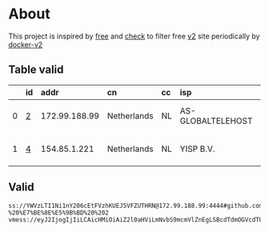 
# About

This project is inspired by [free](https://github.com/freefq/free) and [check](https://github.com/yeahwu/check) to filter free [v2](https://github.com/v2fly/v2ray-core) site periodically by [docker-v2](https://hub.docker.com/r/v2ray/official)

    

## Table valid
|    | id                 | addr          | cn          | cc   | isp               | ip            | chatgpt          |
|---:|:-------------------|:--------------|:------------|:-----|:------------------|:--------------|:-----------------|
|  0 | [2](config/2.json) | 172.99.188.99 | Netherlands | NL   | AS-GLOBALTELEHOST | 172.99.188.99 | Yes (Region: NL) |
|  1 | [4](config/4.json) | 154.85.1.221  | Netherlands | NL   | YISP B.V.         | 154.84.1.145  | Yes (Region: NL) |

## Valid
```
ss://YWVzLTI1Ni1nY206cEtFVzhKUEJ5VFZUTHRN@172.99.188.99:4444#github.com/freefq%20-%20%E7%BE%8E%E5%9B%BD%20%202
vmess://eyJ2IjogIjIiLCAicHMiOiAiZ2l0aHViLmNvbS9mcmVlZnEgLSBcdTdmOGVcdTU2ZmRDbG91ZGlubm92YXRpb25cdTY1NzBcdTYzNmVcdTRlMmRcdTVmYzMgNCIsICJhZGQiOiAiMTU0Ljg1LjEuMjIxIiwgInBvcnQiOiAiNDkxMjEiLCAiaWQiOiAiNmU3OWVlYTQtNWY3Mi00NjgzLWFkMGUtNTMzOWYwMTM0MjFiIiwgImFpZCI6ICI2NCIsICJzY3kiOiAiYXV0byIsICJuZXQiOiAidGNwIiwgInR5cGUiOiAibm9uZSIsICJob3N0IjogIiIsICJwYXRoIjogIi8iLCAidGxzIjogIiIsICJzbmkiOiAiIn0=
```

